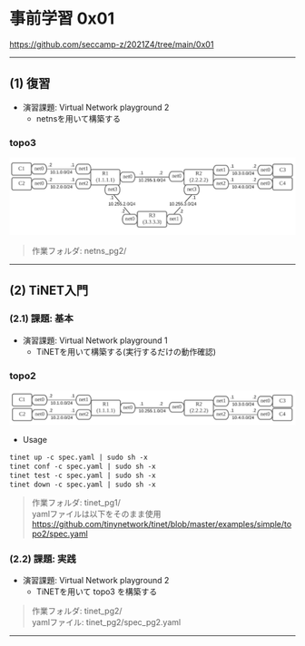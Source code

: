 # 事前学習 0x01
https://github.com/seccamp-z/2021Z4/tree/main/0x01  

---

## (1) 復習
- 演習課題: Virtual Network playground 2  
  - netnsを用いて構築する
 
 ### topo3
 
  ![](../img/topo3.png)

>作業フォルダ: netns_pg2/

---

## (2) TiNET入門 
### (2.1) 課題: 基本  
- 演習課題: Virtual Network playground 1  
  - TiNETを用いて構築する(実行するだけの動作確認)

### topo2

  ![](../img/topo2.png)

- Usage  

~~~
tinet up -c spec.yaml | sudo sh -x
tinet conf -c spec.yaml | sudo sh -x
tinet test -c spec.yaml | sudo sh -x
tinet down -c spec.yaml | sudo sh -x
~~~

>作業フォルダ: tinet_pg1/  
>yamlファイルは以下をそのまま使用   
>https://github.com/tinynetwork/tinet/blob/master/examples/simple/topo2/spec.yaml  

### (2.2) 課題: 実践  
- 演習課題: Virtual Network playground 2  
  - TiNETを用いて topo3 を構築する

>作業フォルダ: tinet_pg2/  
>yamlファイル: tinet_pg2/spec_pg2.yaml  

---


